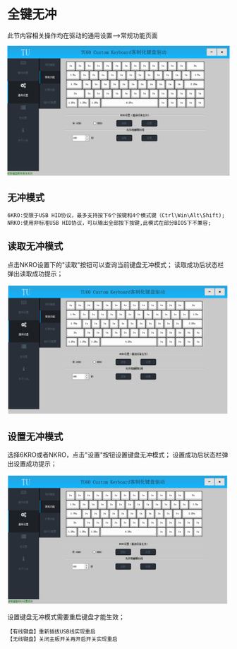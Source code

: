 # 全键无冲

此节内容相关操作均在驱动的通用设置—>常规功能页面

![通用设置->常规功能](img/GeneralFunc.png)

## 无冲模式

	6KRO:受限于USB HID协议，最多支持按下6个按键和4个模式键（Ctrl\Win\Alt\Shift);
	NRKO:使用非标准USB HID协议，可以输出全部按下按键,此模式在部分BIOS下不兼容;


## 读取无冲模式

点击NKRO设置下的"读取"按钮可以查询当前键盘无冲模式；
读取成功后状态栏弹出读取成功提示；

![读取无冲模式](img/ReadNkro.gif)


## 设置无冲模式

选择6KRO或者NKRO，点击"设置"按钮设置键盘无冲模式；
设置成功后状态栏弹出设置成功提示；


![设置无冲模式](img/WriteNkro.gif)

设置键盘无冲模式需要重启键盘才能生效；

	【有线键盘】重新插拔USB线实现重启
	【无线键盘】关闭主板开关再开启开关实现重启









